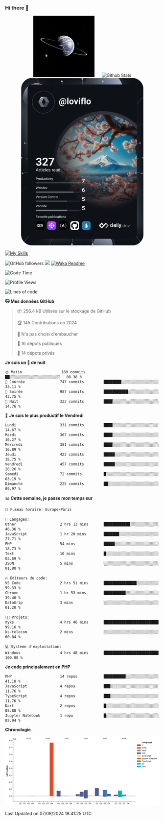 ### Hi there 👋

<p align="center">
  <img src="https://github.com/Loviflo/Loviflo/blob/main/img/portrait.jpg" alt="Loviflo" height="200" style="margin-right: 20px"/>
  <img src="https://github-readme-stats.vercel.app/api?username=Loviflo&show_icons=true&theme=graywhite" alt="Github Stats" />
  <a href="https://app.daily.dev/loviflo"><img src="https://github.com/loviflo/loviflo/blob/main/devcard.svg" width="400" alt="Loviflo's Dev Card"/></a>
</p>

[![My Skills](https://skillicons.dev/icons?i=php,laravel,symfony,dotnet,cs,nodejs,mysql,postgres,js,ts,html,css,sass,angular,react,electron,docker,webpack,vscode,figma,git,github,gitlab,nginx,postman&perline=5)](https://skillicons.dev)

![GitHub followers](https://img.shields.io/github/followers/Loviflo?label=Follow&style=social)
![](https://visitor-badge.glitch.me/badge?page_id=Loviflo.Loviflo)
[![Waka Readme](https://github.com/Loviflo/Loviflo/actions/workflows/update-stats.yml/badge.svg)](https://github.com/Loviflo/Loviflo/actions/workflows/update-stats.yml)

<!--START_SECTION:waka-->
![Code Time](http://img.shields.io/badge/Code%20Time-2%2C322%20hrs%2053%20mins-blue)

![Profile Views](http://img.shields.io/badge/Vues%20du%20profil-0-blue)

![Lines of code](https://img.shields.io/badge/Depuis%20Hello%20World%2C%20j%27ai%20%C3%A9crit-6.7%20million%20Lignes%20de%20code-blue)

**🐱 Mes données GitHub** 

> 📦 256.4 kB Utilisés sur le stockage de GitHub 
 > 
> 🏆 145 Contributions en 2024
 > 
> 🚫 N'a pas choisi d'embaucher
 > 
> 📜 16 dépots publiques 
 > 
> 🔑 14 dépots privés 
 > 
**Je suis un 🦉 de nuit** 

```text
🌞 Matin                  189 commits         ██░░░░░░░░░░░░░░░░░░░░░░░   08.38 % 
🌆 Journée                747 commits         ████████░░░░░░░░░░░░░░░░░   33.11 % 
🌃 Soirée                 987 commits         ███████████░░░░░░░░░░░░░░   43.75 % 
🌙 Nuit                   333 commits         ████░░░░░░░░░░░░░░░░░░░░░   14.76 % 
```
📅 **Je suis le plus productif le Vendredi** 

```text
Lundi                    331 commits         ████░░░░░░░░░░░░░░░░░░░░░   14.67 % 
Mardi                    367 commits         ████░░░░░░░░░░░░░░░░░░░░░   16.27 % 
Mercredi                 381 commits         ████░░░░░░░░░░░░░░░░░░░░░   16.89 % 
Jeudi                    423 commits         █████░░░░░░░░░░░░░░░░░░░░   18.75 % 
Vendredi                 457 commits         █████░░░░░░░░░░░░░░░░░░░░   20.26 % 
Samedi                   72 commits          █░░░░░░░░░░░░░░░░░░░░░░░░   03.19 % 
Dimanche                 225 commits         ██░░░░░░░░░░░░░░░░░░░░░░░   09.97 % 
```


📊 **Cette semaine, je passe mon temps sur** 

```text
🕑︎ Fuseau horaire: Europe/Paris

💬 Langages: 
Other                    2 hrs 13 mins       ████████████░░░░░░░░░░░░░   46.36 % 
JavaScript               1 hr 20 mins        ███████░░░░░░░░░░░░░░░░░░   27.71 % 
PHP                      54 mins             █████░░░░░░░░░░░░░░░░░░░░   18.73 % 
Text                     10 mins             █░░░░░░░░░░░░░░░░░░░░░░░░   03.69 % 
JSON                     5 mins              ░░░░░░░░░░░░░░░░░░░░░░░░░   01.80 % 

🔥 Éditeurs de code: 
VS Code                  2 hrs 51 mins       ███████████████░░░░░░░░░░   59.33 % 
Chrome                   1 hr 53 mins        ██████████░░░░░░░░░░░░░░░   39.46 % 
DataGrip                 3 mins              ░░░░░░░░░░░░░░░░░░░░░░░░░   01.20 % 

🐱‍💻 Projets: 
myks                     4 hrs 46 mins       █████████████████████████   99.16 % 
ks-telecom               2 mins              ░░░░░░░░░░░░░░░░░░░░░░░░░   00.84 % 

💻 Système d'exploitation: 
Windows                  4 hrs 48 mins       █████████████████████████   100.00 % 
```

**Je code principalement en PHP** 

```text
PHP                      14 repos            ██████████░░░░░░░░░░░░░░░   41.18 % 
JavaScript               4 repos             ███░░░░░░░░░░░░░░░░░░░░░░   11.76 % 
TypeScript               4 repos             ███░░░░░░░░░░░░░░░░░░░░░░   11.76 % 
Dart                     2 repos             █░░░░░░░░░░░░░░░░░░░░░░░░   05.88 % 
Jupyter Notebook         1 repo              █░░░░░░░░░░░░░░░░░░░░░░░░   02.94 % 
```



**Chronologie**

![Lines of Code chart](https://raw.githubusercontent.com/Loviflo/Loviflo/main/assets/bar_graph.png)


 Last Updated on 07/08/2024 18:41:25 UTC
<!--END_SECTION:waka-->

